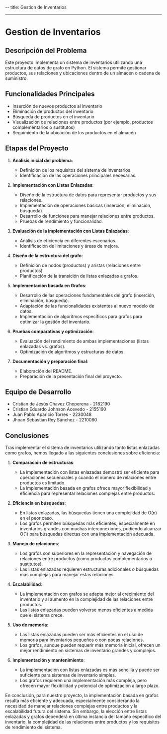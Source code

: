 --
title: Gestion de Inventarios

---

# Gestion de Inventarios

## Descripción del Problema

Este proyecto implementa un sistema de inventarios utilizando una estructura de datos de grafo en Python. El sistema permite gestionar productos, sus relaciones y ubicaciones dentro de un almacén o cadena de suministro.

## Funcionalidades Principales

- Inserción de nuevos productos al inventario
- Eliminación de productos del inventario
- Búsqueda de productos en el inventario
- Visualización de relaciones entre productos (por ejemplo, productos complementarios o sustitutos)
- Seguimiento de la ubicación de los productos en el almacén

## Etapas del Proyecto

1. **Análisis inicial del problema**:
   - Definición de los requisitos del sistema de inventarios.
   - Identificación de las operaciones principales necesarias.

2. **Implementación con Listas Enlazadas**:
   - Diseño de la estructura de datos para representar productos y sus relaciones.
   - Implementación de operaciones básicas (inserción, eliminación, búsqueda).
   - Desarrollo de funciones para manejar relaciones entre productos.
   - Pruebas de rendimiento y funcionalidad.

3. **Evaluación de la implementación con Listas Enlazadas**:
   - Análisis de eficiencia en diferentes escenarios.
   - Identificación de limitaciones y áreas de mejora.

4. **Diseño de la estructura del grafo**:
   - Definición de nodos (productos) y aristas (relaciones entre productos).
   - Planificación de la transición de listas enlazadas a grafos.

5. **Implementación basada en Grafos**:
   - Desarrollo de las operaciones fundamentales del grafo (inserción, eliminación, búsqueda).
   - Adaptación de las funcionalidades existentes al nuevo modelo de datos.
   - Implementación de algoritmos específicos para grafos para optimizar la gestión del inventario.



6. **Pruebas comparativas y optimización**:
   - Evaluación del rendimiento de ambas implementaciones (listas enlazadas vs. grafos).
   - Optimización de algoritmos y estructuras de datos.

7. **Documentación y preparación final**:
   - Elaboración del README.
   - Preparación de la presentación final del proyecto.


## Equipo de Desarrollo

- Cristian de Jesús Chavez Choperena - 2182190
- Cristian Eduardo Johnson Acevedo - 2155160
- Juan Pablo Aparicio Torres - 2230048
- Jhoan Sebastian Rey Sánchez - 2210060


## Conclusiones

Tras implementar el sistema de inventarios utilizando tanto listas enlazadas como grafos, hemos llegado a las siguientes conclusiones sobre eficiencia:

1. **Comparación de estructuras**:
   - La implementación con listas enlazadas demostró ser eficiente para operaciones secuenciales y cuando el número de relaciones entre productos es limitado.
   - La implementación basada en grafos ofrece mayor flexibilidad y eficiencia para representar relaciones complejas entre productos.

2. **Eficiencia en búsquedas**:
   - En listas enlazadas, las búsquedas tienen una complejidad de O(n) en el peor caso.
   - Los grafos permiten búsquedas más eficientes, especialmente en inventarios grandes con muchas interconexiones, pudiendo alcanzar O(1) para búsquedas directas con una implementación adecuada.

3. **Manejo de relaciones**:
   - Los grafos son superiores en la representación y navegación de relaciones entre productos (como productos complementarios o sustitutos).
   - Las listas enlazadas requieren estructuras adicionales o búsquedas más complejas para manejar estas relaciones.

4. **Escalabilidad**:
   - La implementación con grafos se adapta mejor al crecimiento del inventario y al aumento en la complejidad de las relaciones entre productos.
   - Las listas enlazadas pueden volverse menos eficientes a medida que el sistema crece.

5. **Uso de memoria**:
   - Las listas enlazadas pueden ser más eficientes en el uso de memoria para inventarios pequeños o con pocas relaciones.
   - Los grafos, aunque pueden requerir más memoria inicial, ofrecen un mejor rendimiento en sistemas de inventario grandes y complejos.

6. **Implementación y mantenimiento**:
   - La implementación con listas enlazadas es más sencilla y puede ser suficiente para sistemas de inventario simples.
   - Los grafos requieren una implementación más compleja, pero ofrecen mayor flexibilidad y potencial de optimización a largo plazo.

En conclusión, para nuestro proyecto, la implementación basada en grafos resulta más eficiente y adecuada, especialmente considerando la necesidad de manejar relaciones complejas entre productos y la escalabilidad futura del sistema. Sin embargo, la elección entre listas enlazadas y grafos dependerá en última instancia del tamaño específico del inventario, la complejidad de las relaciones entre productos y los requisitos de rendimiento del sistema.

